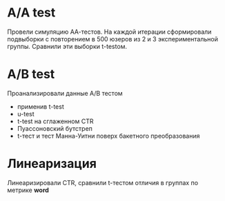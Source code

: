 # A/A test
Провели симуляцию АА-тестов. На каждой итерации сформировали подвыборки с повторением в 500 юзеров из 2 и 3 экспериментальной группы. Сравнили эти выборки t-testом.  
# A/B test
Проанализировали данные A/B тестом  
- применив t-test  
- u-test
- t-test на сглаженном CTR
- Пуассоновский бутстреп
- t-тест и тест Манна-Уитни поверх бакетного преобразования  
# Линеаризация
Линеаризировали CTR, сравнили  t-тестом отличия в группах по метрике
__word__
